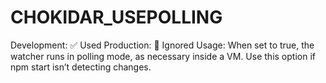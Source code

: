 # CHOKIDAR_USEPOLLING

Development: ✅ Used
Production: 🚫 Ignored
Usage: When set to true, the watcher runs in polling mode, as necessary inside a VM. Use this option if npm start isn’t detecting changes.
